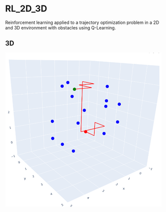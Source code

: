 # RL_2D_3D

Reinforcement learning applied to a trajectory optimization problem in a 2D and 3D environment with obstacles using Q-Learning.

## 3D
![Texte alternatif](https://github.com/EquinetPaul/RL_2D_3D/blob/main/3d.png?raw=true)
